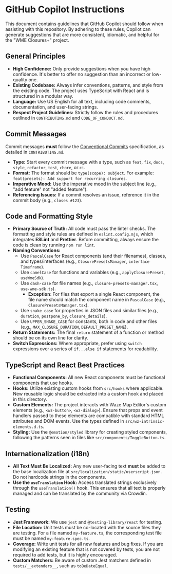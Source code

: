 # GitHub Copilot Instructions

This document contains guidelines that GitHub Copilot should follow when assisting with this repository. By adhering to these rules, Copilot can generate suggestions that are more consistent, idiomatic, and helpful for the "WME Closures+" project.

## General Principles

* **High Confidence:** Only provide suggestions when you have high confidence. It's better to offer no suggestion than an incorrect or low-quality one.
* **Existing Codebase:** Always infer conventions, patterns, and style from the existing code. The project uses TypeScript with React and is structured in a modular way.
* **Language:** Use US English for all text, including code comments, documentation, and user-facing strings.
* **Respect Project Guidelines:** Strictly follow the rules and procedures outlined in `CONTRIBUTING.md` and `CODE_OF_CONDUCT.md`.

## Commit Messages

Commit messages **must** follow the [Conventional Commits](https://www.conventionalcommits.org/) specification, as detailed in `CONTRIBUTING.md`.

* **Type:** Start every commit message with a type, such as `feat`, `fix`, `docs`, `style`, `refactor`, `test`, `chore`, or `ci`.
* **Format:** The format should be `type(scope): subject`. For example: `feat(presets): Add support for recurring closures`.
* **Imperative Mood:** Use the imperative mood in the subject line (e.g., "add feature" not "added feature").
* **Referencing Issues:** If a commit resolves an issue, reference it in the commit body (e.g., `closes #123`).

## Code and Formatting Style

* **Primary Source of Truth:** All code must pass the linter checks. The formatting and style rules are defined in `eslint.config.mjs`, which integrates **ESLint** and **Prettier**. Before committing, always ensure the code is clean by running `npm run lint`.
* **Naming Conventions:**
    * Use `PascalCase` for React components (and their filenames), classes, and types/interfaces (e.g., `ClosurePresetsManager`, `interface Timeframe`).
    * Use `camelCase` for functions and variables (e.g., `applyClosurePreset`, `useWmeSdk`).
    * Use `dash-case` for file names (e.g., `closure-presets-manager.tsx`, `use-wme-sdk.ts`).
      * **Exception**: For files that export a single React component, the file name should match the component name in `PascalCase` (e.g., `ClosurePresetsManager.tsx`).
    * Use `snake_case` for properties in JSON files and similar files (e.g., `duration`, `postpone_by`, `closure_details`).
    * Use `UPPER_SNAKE_CASE` for constants, both in code and other files (e.g., `MAX_CLOSURE_DURATION`, `DEFAULT_PRESET_NAME`).
* **Return Statements:** The final `return` statement of a function or method should be on its own line for clarity.
* **Switch Expressions:** Where appropriate, prefer using `switch` expressions over a series of `if...else if` statements for readability.

## TypeScript and React Best Practices

* **Functional Components:** All new React components must be functional components that use hooks.
* **Hooks:** Utilize existing custom hooks from `src/hooks` where applicable. New reusable logic should be extracted into a custom hook and placed in this directory.
* **Custom Elements:** The project interacts with Waze Map Editor's custom elements (e.g., `<wz-button>`, `<wz-dialog>`). Ensure that props and event handlers passed to these elements are compatible with standard HTML attributes and DOM events. Use the types defined in `src/wz-intrinsic-elements.d.ts`.
* **Styling:** Use the `@emotion/styled` library for creating styled components, following the patterns seen in files like `src/components/ToggleButton.ts`.

## Internationalization (i18n)

* **All Text Must Be Localized:** Any new user-facing text **must** be added to the base localization file at `src/localization/static/userscript.json`. Do not hardcode strings in the components.
* **Use the `useTranslation` Hook:** Access translated strings exclusively through the `useTranslation()` hook. This ensures that all text is properly managed and can be translated by the community via Crowdin.

## Testing

* **Jest Framework:** We use `jest` and `@testing-library/react` for testing.
* **File Location:** Unit tests must be co-located with the source files they are testing. For a file named `my-feature.ts`, the corresponding test file must be named `my-feature.spec.ts`.
* **Coverage:** Write unit tests for all new features and bug fixes. If you are modifying an existing feature that is not covered by tests, you are not required to add tests, but it is highly encouraged.
* **Custom Matchers:** Be aware of custom Jest matchers defined in `tests/__extenders__`, such as `toBeDateEqual`.

